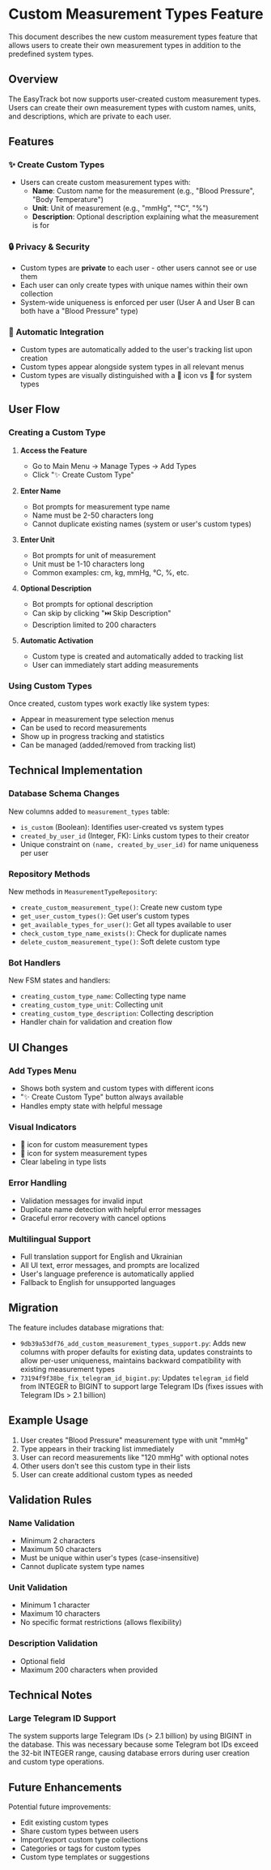 # Custom Measurement Types Feature

This document describes the new custom measurement types feature that allows users to create their own measurement types in addition to the predefined system types.

## Overview

The EasyTrack bot now supports user-created custom measurement types. Users can create their own measurement types with custom names, units, and descriptions, which are private to each user.

## Features

### ✨ Create Custom Types
- Users can create custom measurement types with:
  - **Name**: Custom name for the measurement (e.g., "Blood Pressure", "Body Temperature")
  - **Unit**: Unit of measurement (e.g., "mmHg", "°C", "%")
  - **Description**: Optional description explaining what the measurement is for

### 🔒 Privacy & Security
- Custom types are **private** to each user - other users cannot see or use them
- Each user can only create types with unique names within their own collection
- System-wide uniqueness is enforced per user (User A and User B can both have a "Blood Pressure" type)

### 🎯 Automatic Integration
- Custom types are automatically added to the user's tracking list upon creation
- Custom types appear alongside system types in all relevant menus
- Custom types are visually distinguished with a 🔧 icon vs 📏 for system types

## User Flow

### Creating a Custom Type

1. **Access the Feature**
   - Go to Main Menu → Manage Types → Add Types
   - Click "✨ Create Custom Type"

2. **Enter Name**
   - Bot prompts for measurement type name
   - Name must be 2-50 characters long
   - Cannot duplicate existing names (system or user's custom types)

3. **Enter Unit**
   - Bot prompts for unit of measurement
   - Unit must be 1-10 characters long
   - Common examples: cm, kg, mmHg, °C, %, etc.

4. **Optional Description**
   - Bot prompts for optional description
   - Can skip by clicking "⏭️ Skip Description"
   - Description limited to 200 characters

5. **Automatic Activation**
   - Custom type is created and automatically added to tracking list
   - User can immediately start adding measurements

### Using Custom Types

Once created, custom types work exactly like system types:
- Appear in measurement type selection menus
- Can be used to record measurements
- Show up in progress tracking and statistics
- Can be managed (added/removed from tracking list)

## Technical Implementation

### Database Schema Changes

New columns added to `measurement_types` table:
- `is_custom` (Boolean): Identifies user-created vs system types
- `created_by_user_id` (Integer, FK): Links custom types to their creator
- Unique constraint on `(name, created_by_user_id)` for name uniqueness per user

### Repository Methods

New methods in `MeasurementTypeRepository`:
- `create_custom_measurement_type()`: Create new custom type
- `get_user_custom_types()`: Get user's custom types
- `get_available_types_for_user()`: Get all types available to user
- `check_custom_type_name_exists()`: Check for duplicate names
- `delete_custom_measurement_type()`: Soft delete custom type

### Bot Handlers

New FSM states and handlers:
- `creating_custom_type_name`: Collecting type name
- `creating_custom_type_unit`: Collecting unit
- `creating_custom_type_description`: Collecting description
- Handler chain for validation and creation flow

## UI Changes

### Add Types Menu
- Shows both system and custom types with different icons
- "✨ Create Custom Type" button always available
- Handles empty state with helpful message

### Visual Indicators
- 🔧 icon for custom measurement types
- 📏 icon for system measurement types
- Clear labeling in type lists

### Error Handling
- Validation messages for invalid input
- Duplicate name detection with helpful error messages
- Graceful error recovery with cancel options

### Multilingual Support
- Full translation support for English and Ukrainian
- All UI text, error messages, and prompts are localized
- User's language preference is automatically applied
- Fallback to English for unsupported languages

## Migration

The feature includes database migrations that:
- `9db39a53df76_add_custom_measurement_types_support.py`: Adds new columns with proper defaults for existing data, updates constraints to allow per-user uniqueness, maintains backward compatibility with existing measurement types
- `73194f9f38be_fix_telegram_id_bigint.py`: Updates `telegram_id` field from INTEGER to BIGINT to support large Telegram IDs (fixes issues with Telegram IDs > 2.1 billion)

## Example Usage

1. User creates "Blood Pressure" measurement type with unit "mmHg"
2. Type appears in their tracking list immediately
3. User can record measurements like "120 mmHg" with optional notes
4. Other users don't see this custom type in their lists
5. User can create additional custom types as needed

## Validation Rules

### Name Validation
- Minimum 2 characters
- Maximum 50 characters
- Must be unique within user's types (case-insensitive)
- Cannot duplicate system type names

### Unit Validation
- Minimum 1 character
- Maximum 10 characters
- No specific format restrictions (allows flexibility)

### Description Validation
- Optional field
- Maximum 200 characters when provided

## Technical Notes

### Large Telegram ID Support
The system supports large Telegram IDs (> 2.1 billion) by using BIGINT in the database. This was necessary because some Telegram bot IDs exceed the 32-bit INTEGER range, causing database errors during user creation and custom type operations.

## Future Enhancements

Potential future improvements:
- Edit existing custom types
- Share custom types between users
- Import/export custom type collections
- Categories or tags for custom types
- Custom type templates or suggestions

